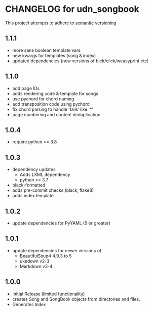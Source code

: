 # CHANGELOG for udn_songbook

This project attempts to adhere to [semantic versioning](https://semver.org)

## 1.1.1
- more sane boolean template vars
- new kwargs for templates (song & index)
- updated dependencies (new versions of blck/click/weasyprint etc)

## 1.1.0
- add page IDs
- adds rendering code & template for songs
- use pychord for chord naming
- add transposition code using pychord
- fix chord parsing to handle 'tails' like '*'
- page numbering and content deduplication

## 1.0.4
- require python >= 3.8

## 1.0.3
- dependency updates
  - Adds LXML dependency
  - python >= 3.7
- black-formatted
- adds pre-commit checks (black, flake8)
- adds index template

## 1.0.2
- update dependencies for PyYAML (5 or greater)

## 1.0.1
- update dependencies for newer versions of
  - BeautifulSoup4 4.9.3 to 5
  - ukedown v2-3
  - Markdown v3-4

## 1.0.0
- Initial Release (limited functionality)
- creates Song and SongBook objects from directories and files.
- Generates Index
